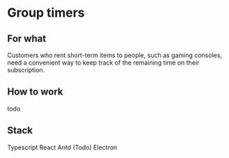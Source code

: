 
# Group timers


## For what

Customers who rent short-term items to people, such as gaming consoles, need a convenient way to keep track of the remaining time on their subscription.

## How to work

todo

## Stack
Typescript
React
Antd
(Todo) Electron
